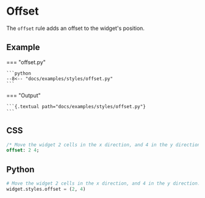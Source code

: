 # Offset

The `offset` rule adds an offset to the widget's position.

## Example

=== "offset.py"

    ```python
    --8<-- "docs/examples/styles/offset.py"
    ```

=== "Output"

    ```{.textual path="docs/examples/styles/offset.py"}
    ```

## CSS

```sass
/* Move the widget 2 cells in the x direction, and 4 in the y direction. */
offset: 2 4;
```

## Python

```python
# Move the widget 2 cells in the x direction, and 4 in the y direction.
widget.styles.offset = (2, 4)
```
